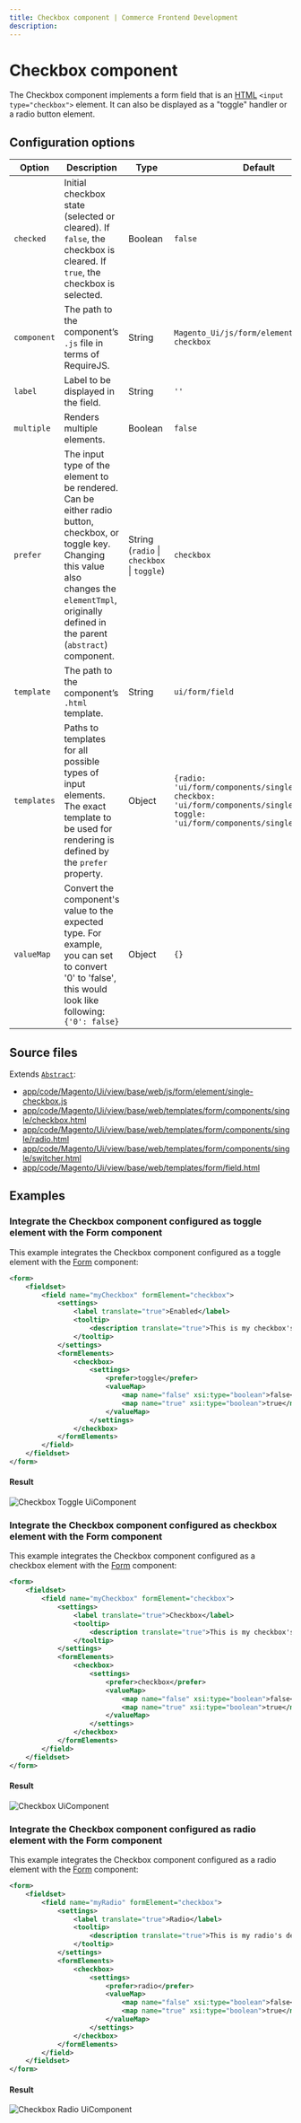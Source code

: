 ```yaml
---
title: Checkbox component | Commerce Frontend Development
description:
---
```


# Checkbox component

The Checkbox component implements a form field that is an [HTML](https://glossary.magento.com/html) `<input type="checkbox">` element. It can also be displayed as a "toggle" handler or a radio button element.

## Configuration options

| Option | Description | Type | Default |
| --- | --- | --- | --- |
| `checked` | Initial checkbox state (selected or cleared). If `false`, the checkbox is cleared. If `true`, the checkbox is selected. | Boolean | `false` |
| `component` | The path to the component’s `.js` file in terms of RequireJS. | String | `Magento_Ui/js/form/element/single-checkbox` |
| `label` | Label to be displayed in the field. | String | `''` |
| `multiple` | Renders multiple elements. | Boolean | `false` |
| `prefer` | The input type of the element to be rendered. Can be either radio button, checkbox, or toggle key. Changing this value also changes the `elementTmpl`, originally defined in the parent (`abstract`) component. | String (`radio` \| `checkbox` \| `toggle`) | `checkbox` |
| `template` | The path to the component’s `.html` template. | String | `ui/form/field` |
| `templates` | Paths to templates for all possible types of input elements. The exact template to be used for rendering is defined by the `prefer` property. | Object | `{radio: 'ui/form/components/single/radio', checkbox: 'ui/form/components/single/checkbox', toggle: 'ui/form/components/single/switcher'}` |
| `valueMap` | Convert the component's value to the expected type. For example, you can set to convert '0' to 'false', this would look like following: <br />`{'0': false}` | Object | `{}` |

## Source files

Extends [`Abstract`](https://github.com/magento/magento2/blob/2.4/app/code/Magento/Ui/view/base/web/js/form/element/abstract.js):

-  [app/code/Magento/Ui/view/base/web/js/form/element/single-checkbox.js](https://github.com/magento/magento2/blob/2.4/app/code/Magento/Ui/view/base/web/js/form/element/single-checkbox.js)
-  [app/code/Magento/Ui/view/base/web/templates/form/components/single/checkbox.html](https://github.com/magento/magento2/blob/2.4/app/code/Magento/Ui/view/base/web/templates/form/components/single/checkbox.html)
-  [app/code/Magento/Ui/view/base/web/templates/form/components/single/radio.html](https://github.com/magento/magento2/blob/2.4/app/code/Magento/Ui/view/base/web/templates/form/components/single/radio.html)
-  [app/code/Magento/Ui/view/base/web/templates/form/components/single/switcher.html](https://github.com/magento/magento2/blob/2.4/app/code/Magento/Ui/view/base/web/templates/form/components/single/switcher.html)
-  [app/code/Magento/Ui/view/base/web/templates/form/field.html](https://github.com/magento/magento2/blob/2.4/app/code/Magento/Ui/view/base/web/templates/form/field.html)

## Examples

### Integrate the Checkbox component configured as toggle element with the Form component

This example integrates the Checkbox component configured as a toggle element with the [Form](form.md) component:

```xml
<form>
    <fieldset>
        <field name="myCheckbox" formElement="checkbox">
            <settings>
                <label translate="true">Enabled</label>
                <tooltip>
                    <description translate="true">This is my checkbox's description</description>
                </tooltip>
            </settings>
            <formElements>
                <checkbox>
                    <settings>
                        <prefer>toggle</prefer>
                        <valueMap>
                            <map name="false" xsi:type="boolean">false</map>
                            <map name="true" xsi:type="boolean">true</map>
                        </valueMap>
                    </settings>
                </checkbox>
            </formElements>
        </field>
    </fieldset>
</form>
```

#### Result

![Checkbox Toggle UiComponent](../_images/ui-components/checkbox-component-result.png)

### Integrate the Checkbox component configured as checkbox element with the Form component

This example integrates the Checkbox component configured as a checkbox element with the [Form](form.md) component:

```xml
<form>
    <fieldset>
        <field name="myCheckbox" formElement="checkbox">
            <settings>
                <label translate="true">Checkbox</label>
                <tooltip>
                    <description translate="true">This is my checkbox's description</description>
                </tooltip>
            </settings>
            <formElements>
                <checkbox>
                    <settings>
                        <prefer>checkbox</prefer>
                        <valueMap>
                            <map name="false" xsi:type="boolean">false</map>
                            <map name="true" xsi:type="boolean">true</map>
                        </valueMap>
                    </settings>
                </checkbox>
            </formElements>
        </field>
    </fieldset>
</form>
```

#### Result

![Checkbox UiComponent](../_images/ui-components/ui-checkbox-result.png)

### Integrate the Checkbox component configured as radio element with the Form component

This example integrates the Checkbox component configured as a radio element with the [Form](form.md) component:

```xml
<form>
    <fieldset>
        <field name="myRadio" formElement="checkbox">
            <settings>
                <label translate="true">Radio</label>
                <tooltip>
                    <description translate="true">This is my radio's description</description>
                </tooltip>
            </settings>
            <formElements>
                <checkbox>
                    <settings>
                        <prefer>radio</prefer>
                        <valueMap>
                            <map name="false" xsi:type="boolean">false</map>
                            <map name="true" xsi:type="boolean">true</map>
                        </valueMap>
                    </settings>
                </checkbox>
            </formElements>
        </field>
    </fieldset>
</form>
```

#### Result

![Checkbox Radio UiComponent](../_images/ui-components/ui-radio-result.png)
